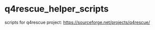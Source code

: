 # q4rescue_helper_scripts
scripts for q4rescue project:  https://sourceforge.net/projects/q4rescue/
